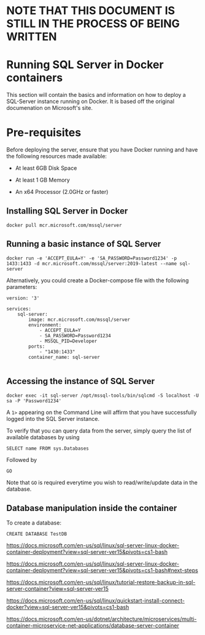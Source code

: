 # NOTE THAT THIS DOCUMENT IS STILL IN THE PROCESS OF BEING WRITTEN

# Running SQL Server in Docker containers
This section will contain the basics and information on how to deploy a SQL-Server instance running on Docker. It is based off the original documenation on Microsoft's site.

# Pre-requisites
Before deploying the server, ensure that you have Docker running and have the following resources made available:

- At least 6GB Disk Space

- At least 1 GB Memory

- An x64 Processor (2.0GHz or faster)

## Installing SQL Server in Docker
`docker pull mcr.microsoft.com/mssql/server`

## Running a basic instance of SQL Server
`docker run -e 'ACCEPT_EULA=Y' -e 'SA_PASSWORD=Password1234' -p 1433:1433 -d mcr.microsoft.com/mssql/server:2019-latest --name sql-server`

Alternatively, you could create a Docker-compose file with the following parameters:

```
version: '3'

services:
    sql-server:
        image: mcr.microsoft.com/mssql/server
        environment: 
            - ACCEPT_EULA=Y
            - SA_PASSWORD=Password1234
            - MSSQL_PID=Developer
        ports:
            - "1430:1433"
        container_name: sql-server
        
```

## Accessing the instance of SQL Server
`docker exec -it sql-server /opt/mssql-tools/bin/sqlcmd -S localhost -U sa -P 'Password1234'`

A `1>` appearing on the Command Line will affirm that you have successfully logged into the SQL Server instance. 

To verify that you can query data from the server, simply query the list of available databases by using 

`SELECT name FROM sys.Databases`

Followed by 

`GO`

Note that `GO` is required everytime you wish to read/write/update data in the database.

## Database manipulation inside the container
To create a database:

`CREATE DATABASE TestDB`



https://docs.microsoft.com/en-us/sql/linux/sql-server-linux-docker-container-deployment?view=sql-server-ver15&pivots=cs1-bash

https://docs.microsoft.com/en-us/sql/linux/sql-server-linux-docker-container-deployment?view=sql-server-ver15&pivots=cs1-bash#next-steps

https://docs.microsoft.com/en-us/sql/linux/tutorial-restore-backup-in-sql-server-container?view=sql-server-ver15

https://docs.microsoft.com/en-us/sql/linux/quickstart-install-connect-docker?view=sql-server-ver15&pivots=cs1-bash

https://docs.microsoft.com/en-us/dotnet/architecture/microservices/multi-container-microservice-net-applications/database-server-container
